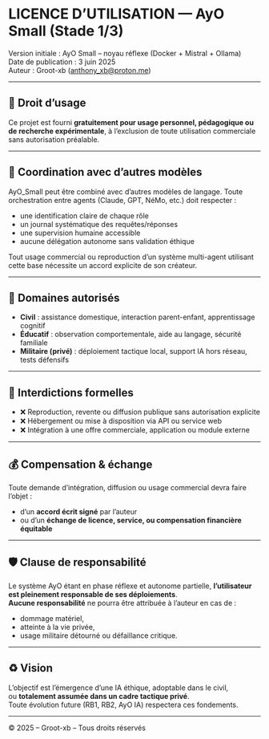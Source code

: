 # LICENCE D’UTILISATION — AyO Small (Stade 1/3)

Version initiale : AyO Small – noyau réflexe (Docker + Mistral + Ollama)  
Date de publication : 3 juin 2025  
Auteur : Groot-xb (anthony_xb@proton.me)  

---

## 📌 Droit d’usage

Ce projet est fourni **gratuitement pour usage personnel, pédagogique ou de recherche expérimentale**, à l’exclusion de toute utilisation commerciale sans autorisation préalable.

---

## 🔁 Coordination avec d’autres modèles

AyO_Small peut être combiné avec d’autres modèles de langage. Toute orchestration entre agents (Claude, GPT, NéMo, etc.) doit respecter :

- une identification claire de chaque rôle
- un journal systématique des requêtes/réponses
- une supervision humaine accessible
- aucune délégation autonome sans validation éthique

Tout usage commercial ou reproduction d’un système multi-agent utilisant cette base nécessite un accord explicite de son créateur.

---

## 🧠 Domaines autorisés

- **Civil** : assistance domestique, interaction parent-enfant, apprentissage cognitif  
- **Éducatif** : observation comportementale, aide au langage, sécurité familiale  
- **Militaire (privé)** : déploiement tactique local, support IA hors réseau, tests défensifs  

---

## 🚫 Interdictions formelles

- ❌ Reproduction, revente ou diffusion publique sans autorisation explicite  
- ❌ Hébergement ou mise à disposition via API ou service web  
- ❌ Intégration à une offre commerciale, application ou module externe  

---

## 💰 Compensation & échange

Toute demande d’intégration, diffusion ou usage commercial devra faire l’objet :  
- d’un **accord écrit signé** par l’auteur  
- ou d’un **échange de licence, service, ou compensation financière équitable**

---

## 🛡️ Clause de responsabilité

Le système AyO étant en phase réflexe et autonome partielle, **l’utilisateur est pleinement responsable de ses déploiements**.  
**Aucune responsabilité** ne pourra être attribuée à l’auteur en cas de :  
- dommage matériel,  
- atteinte à la vie privée,  
- usage militaire détourné ou défaillance critique.

---

## ♻️ Vision

L’objectif est l’émergence d’une IA éthique, adoptable dans le civil,  
ou **totalement assumée dans un cadre tactique privé**.  
Toute évolution future (RB1, RB2, AyO IA) respectera ces fondements.

---

© 2025 – Groot-xb – Tous droits réservés
